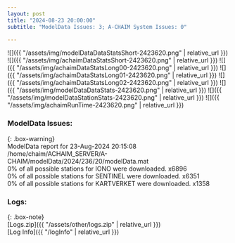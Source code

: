 ```yaml
---
layout: post
title: "2024-08-23 20:00:00"
subtitle: "ModelData Issues: 3; A-CHAIM System Issues: 0"

---
```


![]({{ "/assets/img/modelDataDataStatsShort-2423620.png" | relative_url }})
![]({{ "/assets/img/achaimDataStatsShort-2423620.png" | relative_url }})
![]({{ "/assets/img/achaimDataStatsLong00-2423620.png" | relative_url }})
![]({{ "/assets/img/achaimDataStatsLong01-2423620.png" | relative_url }})
![]({{ "/assets/img/achaimDataStatsLong02-2423620.png" | relative_url }})
![]({{ "/assets/img/modelDataDataStats-2423620.png" | relative_url }})
![]({{ "/assets/img/modelDataStationStats-2423620.png" | relative_url }})
![]({{ "/assets/img/achaimRunTime-2423620.png" | relative_url }})


### ModelData Issues:  
  
{: .box-warning}  
 ModelData report for 23-Aug-2024 20:15:08   
 /home/chaim/ACHAIM_SERVER/A-CHAIM/modelData/2024/236/20/modelData.mat   
 0% of all possible stations for IONO were downloaded. x6896   
 0% of all possible stations for SENTINEL were downloaded. x6351   
 0% of all possible stations for KARTVERKET were downloaded. x1358   
  


### Logs:  
  
{: .box-note}  
[Logs.zip]({{ "/assets/other/logs.zip" | relative_url }})  
[Log Info]({{ "/logInfo" | relative_url }})  
